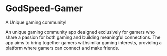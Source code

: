 # GodSpeed-Gamer
A Unique gaming community!

An unique gaming community app designed exclusively for gamers who share a passion for both gaming and building meaningful connections. The app aims to bring together gamers withsimilar gaming interests, providing a platform where gamers can connect and make friends.
